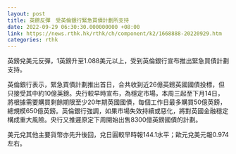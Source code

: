 ```yaml
---
layout: post
title: 英鎊反彈　受英倫銀行緊急買債計劃所支持
date: 2022-09-29 06:30:30.000000000 +08:00
link: https://news.rthk.hk/rthk/ch/component/k2/1668888-20220929.htm
categories: rthk
---
```


英鎊兌美元反彈，1英鎊升至1.088美元以上，受到英倫銀行宣布推出緊急買債計劃支持。

英倫銀行表示，緊急買債計劃推出首日，合共收到近26億英鎊英國國債投標，但只接受其中約10億英鎊。央行較早時宣布，為穩定市場，本周三起至下月14日，將根據需要購買剩餘期限至少20年期英國國債，每個工作日最多購買50億英鎊，總規模650億英鎊。英倫銀行強調，如果市場失效持續或惡化，將對英國金融穩定構成重大風險。央行又推遲原定下周開始出售8300億英鎊國債的計劃。

美元兌其他主要貨幣亦先升後回，兌日圓較早時報144.1水平；歐元兌美元報0.974左右。
